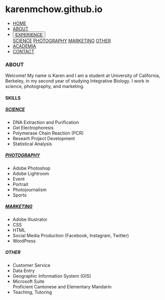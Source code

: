 # karenmchow.github.io

<!DOCTYPE html>
<html>
<head>
  <title>Karen Chow</title>
  <link rel="stylesheet" type="text/css" href="about.css"/>
  <link href="https://fonts.googleapis.com/css?family=Fira+Sans|Open+Sans|PT+Sans|Raleway" rel="stylesheet">
</head>

<body>
  <ul class="nav">
    <li><a href="index.html">HOME</a></li>
    <li><a href="about.html">ABOUT</a></li>
    <div class="dropdown">
      <li><button class="dropbtn"><a href="experience.html">EXPERIENCE</a></button>
      <div class="dropdown-content">
        <a href="science.html">SCIENCE</a>
        <a href="photography.html">PHOTOGRAPHY</a>
        <a href="marketing.html">MARKETING</a>
        <a href="other.html">OTHER</a>
      </div>
    </div>
    <li><a href="academia.html">ACADEMIA</a></li>
    <li><a href="contact.html">CONTACT</a></li>
  </ul>

  <div class="Heading">
    <h3>ABOUT</h3>
  </div>

  <div class="description">
    <p>Welcome! My name is Karen and I am a student at University of California, Berkeley, in my second year of studying Integrative Biology. I work in science, photography, and marketing.</p>
  </div>

<div class="skills">
  <h4>SKILLS</h4>
  <div id="science">
  <h5><a href="science.html">SCIENCE</a></h5>
  </div>
  <div class="science">
  <ul>
    <li>DNA Extraction and Purification</li>
    <li>Gel Electrophoresis</li>
    <li>Polymerase Chain Reaction (PCR)</li>
    <li>Researh Project Development</li>
    <li>Statistical Analysis</li>
  </ul>
  </div>
  <div class="photography">
  <h5><a href="photography.html">PHOTOGRAPHY</a></h5>
  <ul>
    <li>Adobe Photoshop</li>
    <li>Adobe Lightroom</li>
    <li>Event</li>
    <li>Portrait</li>
    <li>Photojournalism</li>
    <li>Sports</li>
  </ul>
  </div>
  <div class="marketing">
  <h5><a href="marketing.html">MARKETING</a></h5>
  <ul>
    <li>Adobe Illustrator</li>
    <li>CSS</li>
    <li>HTML</li>
    <li>Social Media Production (Facebook, Instagram, Twitter)</li>
    <li>WordPress</li>
  </ul>
  </div>
  <div class="other">
  <h5>OTHER</h5>
  <ul>
    <li>Customer Service</li>
    <li>Data Entry</li>
    <li>Geographic Information System (GIS)</li>
    <li>Microsoft Suite</li>
    <il>Proficient Cantonese and Elementary Mandarin</li>
    <li>Teaching, Tutoring</li>
  </ul>
  </div>
</div>

</body>

</html>

